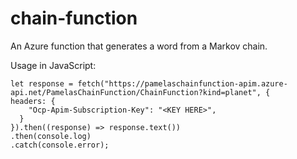 # chain-function
An Azure function that generates a word from a Markov chain.

Usage in JavaScript:

```
let response = fetch("https://pamelaschainfunction-apim.azure-api.net/PamelasChainFunction/ChainFunction?kind=planet", {
headers: {
    "Ocp-Apim-Subscription-Key": "<KEY HERE>",
  }
}).then((response) => response.text())
.then(console.log)
.catch(console.error);
```